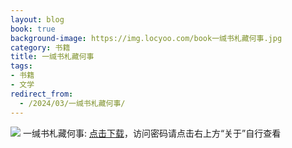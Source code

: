 ```yaml
---
layout: blog
book: true
background-image: https://img.locyoo.com/book一缄书札藏何事.jpg
category: 书籍
title: 一缄书札藏何事
tags:
- 书籍
- 文学
redirect_from:
  - /2024/03/一缄书札藏何事/
---
```

![](https://img.locyoo.com/book一缄书札藏何事.jpg)
一缄书札藏何事: <a name = "ref1" href="https://url18.ctfile.com/f/50983618-1045048597-cd7267?p=3619">点击下载</a>，访问密码请点击右上方“关于”自行查看